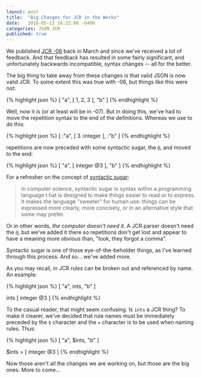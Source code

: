 ```yaml
---
layout: post
title:  "Big Changes for JCR in the Works"
date:   2016-05-12 16:22:06 -0400
categories: JSON JCR
published: true
---
```

We published [JCR -06](https://tools.ietf.org/html/draft-newton-json-content-rules-06) back in
March and since we've received a lot of feedback. And that feedback has resulted
in some fairly significant, and unfortunately backwards incompatible, syntax changes -- all for the better.

The big thing to take away from these changes is that valid JSON is now valid
JCR. To some extent this was true with -06, but things like this were not:

{% highlight json %}
[ "a", [ 1, 2, 3 ], "b" ]
{% endhighlight %}

Well, now it is (or at least will be in -07). But in doing this, we've had to
move the repetition syntax to the end of the definitions.  Whereas we use to do this:

{% highlight json %}
[ :"a", [ 3 :integer ], :"b" ]
{% endhighlight %}

repetitions are now preceded with some syntactic sugar, the `@`, and moved to the end:

{% highlight json %}
[ "a", [ integer @3 ], "b" ]
{% endhighlight %}

For a refresher on the concept of [syntactic sugar](https://en.wikipedia.org/wiki/Syntactic_sugar):

> In computer science, syntactic sugar is syntax within a programming language t
> hat is designed to make things easier to read or to express.
> It makes the language "sweeter" for human use: things can be expressed more
> clearly, more concisely, or in an alternative style that some may prefer.

Or in other words, _the computer doesn't need it_. A JCR parser doesn't need the `@`,
but we've added it there so repetitions don't get lost and appear to have a meaning
more obvious than, "look, they forgot a comma".

Syntactic sugar is one of those eye-of-the-beholder things, as I've learned through
this process. And so... we've added more.

As you may recall, in JCR rules can be broken out and referenced by name. An example:

{% highlight json %}
[ "a", ints, "b" ]

ints [ integer @3 ]
{% endhighlight %}

To the casual reader, that might seem confusing. Is `ints` a JCR thing? To make it clearer, we've decided that rule names must be immediately preceded by the `$` character and the `=` character is to be used when naming rules. Thus:


{% highlight json %}
[ "a", $ints, "b" ]

$ints = [ integer @3 ]
{% endhighlight %}

Now those aren't all the changes we are working on, but those are the big ones. More to come...
